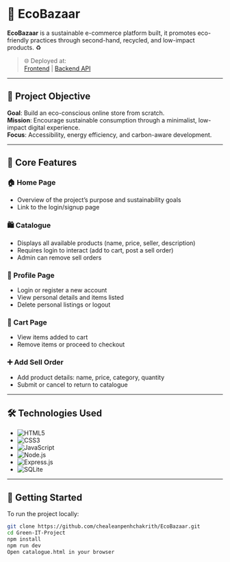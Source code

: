 # 🌿 EcoBazaar 

**EcoBazaar** is a sustainable e-commerce platform built, it promotes eco-friendly practices through second-hand, recycled, and low-impact products. ♻️

> 🌐 Deployed at:  
> [Frontend](https://blue-fly-162040.hostingersite.com/catalogue.html) | [Backend API](https://eco-backend-4wrt.onrender.com/)

---

## 🎯 Project Objective

**Goal**: Build an eco-conscious online store from scratch.  
**Mission**: Encourage sustainable consumption through a minimalist, low-impact digital experience.  
**Focus**: Accessibility, energy efficiency, and carbon-aware development.

---

## 🧩 Core Features

### 🏠 Home Page
- Overview of the project’s purpose and sustainability goals
- Link to the login/signup page

### 🛍 Catalogue
- Displays all available products (name, price, seller, description)
- Requires login to interact (add to cart, post a sell order)
- Admin can remove sell orders

### 👤 Profile Page
- Login or register a new account
- View personal details and items listed
- Delete personal listings or logout

### 🛒 Cart Page
- View items added to cart
- Remove items or proceed to checkout

### ➕ Add Sell Order
- Add product details: name, price, category, quantity
- Submit or cancel to return to catalogue

---

## 🛠 Technologies Used

- ![HTML5](https://img.shields.io/badge/-HTML5-E34F26?style=flat&logo=html5&logoColor=white)
- ![CSS3](https://img.shields.io/badge/-CSS3-1572B6?style=flat&logo=css3&logoColor=white)
- ![JavaScript](https://img.shields.io/badge/-JavaScript-F7DF1E?style=flat&logo=javascript&logoColor=black)
- ![Node.js](https://img.shields.io/badge/-Node.js-339933?style=flat&logo=node.js&logoColor=white)
- ![Express.js](https://img.shields.io/badge/-Express.js-000000?style=flat&logo=express&logoColor=white)
- ![SQLite](https://img.shields.io/badge/-SQLite-003B57?style=flat&logo=sqlite&logoColor=white)

---

## 🔧 Getting Started

To run the project locally:

```bash
git clone https://github.com/chealeanpenhchakrith/EcoBazaar.git
cd Green-IT-Project
npm install
npm run dev
Open catalogue.html in your browser
